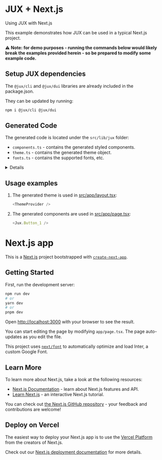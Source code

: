 # JUX + Next.js

Using JUX with Next.js

This example demonstrates how JUX can be used in a typical Next.js project.

⚠️ **Note: for demo purposes - running the commands below would likely break the examples provided herein - so be prepared to modify some example code.**

## Setup JUX dependencies

The `@jux/cli` and `@jux/dui` libraries are already included in the package.json.

They can be updated by running:

```bash
npm i @jux/cli @jux/dui
```

## Generated Code

The generated code is located under the `src/lib/jux` folder:

- `components.ts` - contains the generated styled components.
- `theme.ts` - contains the generated theme object.
- `fonts.ts` - contains the supported fonts, etc.

<details>
The commands used for this setup:

1. Login to the JUX server
   ```bash
   npm run jux:login
   ```
2. Pull data from JUX server and update the generated code modules.
   ```bash
   npm run jux:pull
   ```
</details>

## Usage examples

1. The generated theme is used in [src/app/layout.tsx](./src/app/layout.tsx):
   ```typescript jsx
   <ThemeProvider />
   ```
2. The generated components are used in [src/app/page.tsx](./src/app/page.tsx):
   ```typescript jsx
   <Jux.Button_1 />
   ```

# Next.js app

This is a [Next.js](https://nextjs.org/) project bootstrapped with [`create-next-app`](https://github.com/vercel/next.js/tree/canary/packages/create-next-app).

## Getting Started

First, run the development server:

```bash
npm run dev
# or
yarn dev
# or
pnpm dev
```

Open [http://localhost:3000](http://localhost:3000) with your browser to see the result.

You can start editing the page by modifying `app/page.tsx`. The page auto-updates as you edit the file.

This project uses [`next/font`](https://nextjs.org/docs/basic-features/font-optimization) to automatically optimize and load Inter, a custom Google Font.

## Learn More

To learn more about Next.js, take a look at the following resources:

- [Next.js Documentation](https://nextjs.org/docs) - learn about Next.js features and API.
- [Learn Next.js](https://nextjs.org/learn) - an interactive Next.js tutorial.

You can check out [the Next.js GitHub repository](https://github.com/vercel/next.js/) - your feedback and contributions are welcome!

## Deploy on Vercel

The easiest way to deploy your Next.js app is to use the [Vercel Platform](https://vercel.com/new?utm_medium=default-template&filter=next.js&utm_source=create-next-app&utm_campaign=create-next-app-readme) from the creators of Next.js.

Check out our [Next.js deployment documentation](https://nextjs.org/docs/deployment) for more details.
